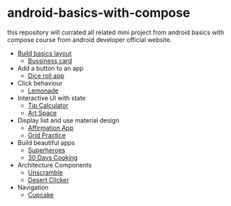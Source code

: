 # android-basics-with-compose
this repository will currated all related mini project from android basics with compose course from android developer official website.
* [Build basics layout](https://github.com/SeptAlfauzan/pratice-compose-basics)
  * [Bussiness card](https://github.com/SeptAlfauzan/bussiness-card)
* Add a button to an app
  * [Dice roll app](https://github.com/SeptAlfauzan/dice-roll)
* Click behaviour
  * [Lemonade](https://github.com/SeptAlfauzan/lemonade)
* Interactive UI with state
  * [Tip Calculator](https://github.com/SeptAlfauzan/calculate-tip)
  * [Art Space](https://github.com/SeptAlfauzan/art-space)
* Display list and use material design
  * [Affirmation App](https://github.com/SeptAlfauzan/affirmation)
  * [Grid Practice]()
* Build beautiful apps
  * [Superheroes](https://github.com/SeptAlfauzan/superheroes)
  * [30 Days Cooking](https://github.com/SeptAlfauzan/30-Days-Cooking)
* Architecture Components
  * [Unscramble](https://github.com/SeptAlfauzan/unscramble)
  * [Desert Clicker](https://github.com/SeptAlfauzan/Dessert-Clicker)
* Navigation
  * [Cupcake](https://github.com/SeptAlfauzan/cupcake)
